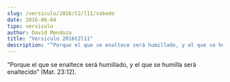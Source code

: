 ```yaml
---
slug: /versiculo/2016/t2/l11/sabado
date: 2016-06-04
tipo: versiculo
author: David Mendoza
title: "Versiculo 2016t2l11"
description: "“Porque el que se enaltece será humillado, y el que se humilla será enaltecido” (Mat. 23:12)."
---
```


“Porque el que se enaltece será humillado, y el que se humilla será enaltecido” (Mat. 23:12).

